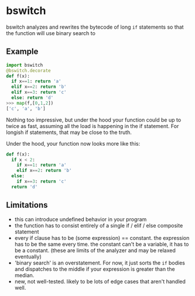 # bswitch

bswitch analyzes and rewrites the bytecode of long `if` statements so that the function will use binary search to 

## Example

```python
import bswitch
@bswitch.decorate
def f(x):
  if x==1: return 'a'
  elif x==2: return 'b'
  elif x==3: return 'c'
  else: return 'd'
>>> map(f,[0,1,2])
['c', 'a', 'b']
```

Nothing too impressive, but under the hood your function could be up to twice as fast, assuming all the load is happening in the if statement. For longish if statements, that may be close to the truth.

Under the hood, your function now looks more like this:

```python
def f(x):
  if x < 2:
    if x==1: return 'a'
    elif x==2: return 'b'
  else:
    if x==3: return 'c'
  return 'd'
```

## Limitations

* this can introduce undefined behavior in your program
* the function has to consist entirely of a single if / elif / else composite statement
* every if clause has to be (some expression) == constant. the expression has to be the same every time. the constant can't be a variable, it has to be a constant. (these are limits of the analyzer and may be relaxed eventually)
* 'binary search' is an overstatement. For now, it just sorts the `if` bodies and dispatches to the middle if your expression is greater than the median.
* new, not well-tested. likely to be lots of edge cases that aren't handled well.
